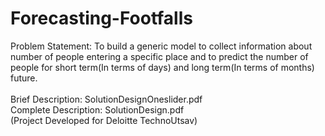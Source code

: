 # Forecasting-Footfalls 

Problem Statement: To build a generic model to collect information about number of people entering a specific
place and to predict the number of people for short term(In terms of days) and long term(In
terms of months) future.
<br/>
<br />Brief Description: SolutionDesignOneslider.pdf
<br />Complete Description: SolutionDesign.pdf
<br/>(Project Developed for Deloitte TechnoUtsav)
